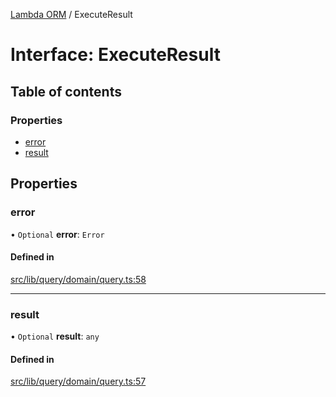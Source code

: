 [Lambda ORM](../README.md) / ExecuteResult

# Interface: ExecuteResult

## Table of contents

### Properties

- [error](ExecuteResult.md#error)
- [result](ExecuteResult.md#result)

## Properties

### error

• `Optional` **error**: `Error`

#### Defined in

[src/lib/query/domain/query.ts:58](https://github.com/FlavioLionelRita/lambdaorm/blob/35522f75/src/lib/query/domain/query.ts#L58)

___

### result

• `Optional` **result**: `any`

#### Defined in

[src/lib/query/domain/query.ts:57](https://github.com/FlavioLionelRita/lambdaorm/blob/35522f75/src/lib/query/domain/query.ts#L57)
